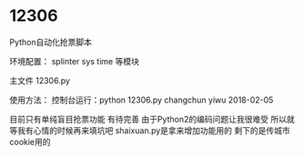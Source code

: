 # 12306
Python自动化抢票脚本

环境配置： splinter sys time 等模块

主文件 12306.py

使用方法： 控制台运行：python 12306.py changchun yiwu 2018-02-05

目前只有单纯盲目抢票功能 有待完善 由于Python2的编码问题让我很难受 所以就等我有心情的时候再来填坑吧 shaixuan.py是拿来增加功能用的 剩下的是传城市cookie用的
